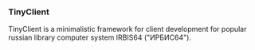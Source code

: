 ### TinyClient
TinyClient is a minimalistic framework for client development for
popular russian library computer system IRBIS64 ("ИРБИС64").
